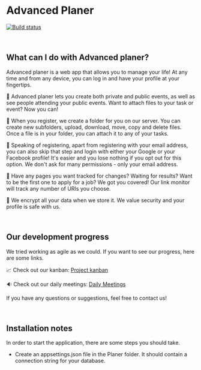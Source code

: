 # Advanced Planer

[![Build status](https://ci.appveyor.com/api/projects/status/kgpqa95gutukq35v?svg=true)](https://ci.appveyor.com/project/Pljosan/rs2-planer)

&nbsp;

## What can I do with Advanced planer?

Advanced planer is a web app that allows you to manage your life! At any time and from any device, you can log in and have your profile at your fingertips. 

:calendar: Advanced planer lets you create both private and public events, as well as see people attending your public events. Want to attach files to your task or event? Now you can!

:file_folder: When you register, we create a folder for you on our server. You can create new subfolders, upload, download, move, copy and delete files. Once a file is in your folder, you can attach it to any of your tasks.

:barber: Speaking of registering, apart from registering with your email address, you can also skip that step and login with either your Google or your Facebook profile! It's easier and you lose nothing if you opt out for this option. We don't ask for many permissions - only your email address.

:link: Have any pages you want tracked for changes? Waiting for results? Want to be the first one to apply for a job? We got you covered! Our link monitor will track any number of URIs you choose. 

:closed_lock_with_key: We encrypt all your data when we store it. We value security and your profile is safe with us.

&nbsp;

## Our development progress

We tried working as agile as we could. If you want to see our progress, here are some links.

:chart_with_upwards_trend: Check out our kanban: 
[Project kanban](https://tree.taiga.io/project/pljosan-rs2_planer/kanban)

:sound: Check out our daily meetings: 
[Daily Meetings](https://drive.google.com/drive/folders/1m5tUpy2zznirNR9NFaW-5u-TbvcGr3kW?usp=sharing)

If you have any questions or suggestions, feel free to contact us! 

&nbsp;

## Installation notes

In order to start the application, there are some steps you should take.

* Create an appsettings.json file in the Planer folder. It should contain a connection string for your database.
